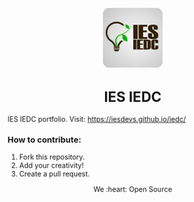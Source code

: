 <p id="downloads" align="center">
	<img src="assets/img/logos/ies-iedc-logo.svg" height="120px"/>
	<h1 align="center">IES IEDC</h1>
</p>

IES IEDC portfolio. Visit: https://iesdevs.github.io/iedc/

### How to contribute:

1. Fork this repository.
2. Add your creativity!
3. Create a pull request.

<p align='center'> We :heart: Open Source </p> 
